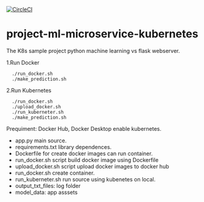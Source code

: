 [![CircleCI](https://dl.circleci.com/status-badge/img/gh/tintd2/project-ml-microservice-kubernetes/tree/main.svg?style=svg)](https://dl.circleci.com/status-badge/redirect/gh/tintd2/project-ml-microservice-kubernetes/tree/main)
# project-ml-microservice-kubernetes
The K8s sample project python machine learning vs flask webserver.

1.Run Docker 
```
  ./run_docker.sh
  ./make_prediction.sh
```

2.Run Kubernetes
```
  ./run_docker.sh
  ./upload_docker.sh
  ./run_kuberneter.sh
  ./make_prediction.sh
```

Prequiment: Docker Hub, Docker Desktop enable kubernetes.

- app.py main source.
- requirements.txt library dependences.
- Dockerfile for create docker images can run container.
- run_docker.sh script build docker image using Dockerfile
- upload_docker.sh script upload docker images to docker hub
- run_docker.sh create container.
- run_kuberneter.sh run source using kubenetes on local.
- output_txt_files: log folder
- model_data: app asssets
